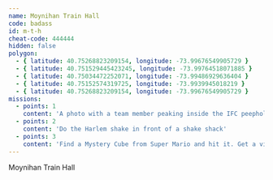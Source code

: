 ```yaml
---
name: Moynihan Train Hall
code: badass
id: m-t-h
cheat-code: 444444
hidden: false
polygon:
  - { latitude: 40.75268823209154, longitude: -73.99676549905729 }
  - { latitude: 40.751529445423245, longitude: -73.99764518071885 }
  - { latitude: 40.75034472252071, longitude: -73.99486929636404 }
  - { latitude: 40.75152574319725, longitude: -73.9939945018219 }
  - { latitude: 40.75268823209154, longitude: -73.99676549905729 }
missions:
  - points: 1
    content: 'A photo with a team member peaking inside the IFC peephole.'
  - points: 2
    content: 'Do the Harlem shake in front of a shake shack'
  - points: 3
    content: 'Find a Mystery Cube from Super Mario and hit it. Get a video for a power up of 2 stars.'
---
```


Moynihan Train Hall